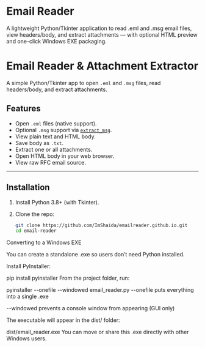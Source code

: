 # Email Reader
A lightweight Python/Tkinter application to read .eml and .msg email files, view headers/body, and extract attachments — with optional HTML preview and one-click Windows EXE packaging.

# Email Reader & Attachment Extractor

A simple Python/Tkinter app to open `.eml` and `.msg` files, read headers/body, and extract attachments.

## Features
- Open `.eml` files (native support).
- Optional `.msg` support via [`extract_msg`](https://pypi.org/project/extract-msg/).
- View plain text and HTML body.
- Save body as `.txt`.
- Extract one or all attachments.
- Open HTML body in your web browser.
- View raw RFC email source.

---

## Installation
1. Install Python 3.8+ (with Tkinter).
2. Clone the repo:

   ```bash
   git clone https://github.com/ImShaida/emailreader.github.io.git
   cd email-reader

Converting to a Windows EXE
   
You can create a standalone .exe so users don’t need Python installed.

Install PyInstaller:

pip install pyinstaller
From the project folder, run:

pyinstaller --onefile --windowed email_reader.py
--onefile puts everything into a single .exe

--windowed prevents a console window from appearing (GUI only)

The executable will appear in the dist/ folder:

dist/email_reader.exe
You can move or share this .exe directly with other Windows users.

